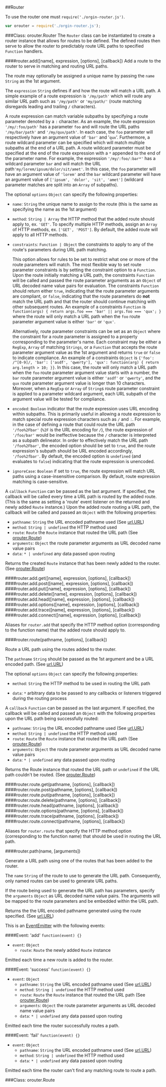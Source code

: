##Router

To use the router one must `require('./orgin-router.js')`.
```javascript
var orouter = require('./orgin-router.js');
```


###Class: orouter.Router
The `Router` class can be instantiated to create a router instance that allows for routes to be defined. The defined routes then serve to allow the router to predictably route URL paths to specified `Function` handlers.



####router.add([name], expression, [options], [callback])
Add a route to the router to serve in matching and routing URL paths.

The route may optionally be assigned a unique name by passing the `name` `String` as the 1st argument.

The `expression` `String` defines if and how the route will match a URL path.  A simple example of a route expression is `'/my/path'` which will route any similar URL path such as `'/my/path'` or `'my/path/'` (route matching disregards leading and trailing `/` characters).

A route expression can match variable subpaths by specifying a route parameter denoted by a `:` character.  As an example, the route expression `'/my/:foo/path'` has a parameter `foo` and will route the URL paths `'/my/bar/path'` and `'/my/qux/path'`.  In each case, the `foo` parameter will respectively have an argument value of `'bar'` and '`qux`'.  Furthermore, a route wildcard parameter can be specified which will match multiple subpaths at the end of a URL path.  A route wildcard parameter must be specified at the end of the route expression with a `*` appended to the end of the parameter name. For example, the expression `'/my/:foo/:bar*'` has a wildcard parameter `bar` and will match the URL path`'my/lorem/ipsum/dolor/sit/amet'`.  In this case, the `foo` parameter will have an argument value of `'lorem'` and the `bar` wildcard parameter will have an argument value of `['ipsum', 'dolor', 'sit', 'amet']` (wildcard parameter matches are split into an `Array` of subpaths).

The optional `options` `Object` can specify the following properties:

* `name`: `String` the unique name to assign to the route (this is the same as specifying the name as the 1st argument)

* `method`: `String | Array` the HTTP method that the added route should apply to, ex. `'GET'`.  To specify multiple HTTP methods, assign an `Array` of HTTP methods, ex. `['GET', 'POST']`.  By default, the added route will apply to all HTTP methods.

* `constraints`: `Function | Object` the constraints to apply to any of the route's parameters during URL path matching.

  This option allows for rules to be set to restrict what one or more of the route parameters will match.  The most flexible way to set route parameter constraints is by setting the constraint option to a `Function`.  Upon the route initially matching a URL path, the constraints `Function` will be called and passed the route parameter arguments as an `Object` of URL decoded name value pairs for evaluation.  The constraints `Function` should return either `true`, indicating that the route parameter arguments are compliant, or `false`, indicating that the route parameters do **not** match the URL path and that the router should continue matching with other subsequent routes.  An example of a constraints `Function` is `function(args) { return args.foo === 'bar' || args.foo === 'qux'; }` where the route will only match a URL path when the `foo` route parameter argument value is either `'bar'` or `'qux'`.

  Alternatively, route parameter constraints can be set as an `Object` where the constraint for a route parameter is assigned to a property corresponding to the parameter's name.  Each constraint may be either a `RegExp`, `Array` of matching `Strings`, or a `Function` that accepts the route parameter argument value as the 1st argument and returns `true` or `false` to indicate compliance.  An example of a constraints `Object` is `{'foo': /^[0-9]/, 'bar': ['asdf', 'qwerty'], 'qux': function(arg) { return arg.length > 10; }}`.  In this case, the route will only match a URL path when the `foo` route parameter argument value starts with a number, the `bar` route parameter argument value is either `'asdf'` or `'qwerty'`, and the `qux` route parameter argument value is longer than 10 characters. Moreover, when a `RegExp` or `Array` of `String`s route parameter constraint is applied to a parameter wildcard argument, each URL subpath of the argument value will be tested for compliance.

* `encoded`: `Boolean` indicator that the route expression uses URL encoding within subpaths.  This is primarily useful in allowing a route expression to match special route expression characters such as `/` and `:`.  For example, in the case of defining a route that could route the URL path `'/foo%2Fbar'` (`%2F` is the URL encoding for `/`), the route expression of `'/foo/bar'` would be ineffective because the `/` character is interpreted as a subpath delineator.  In order to effectively match the URL path `'/foo%2Fbar'`, the encoded option should be set to `true`, and the route expression's subpath should be URL encoded accordingly, `'/foo%2fbar'`. By default, the encoded option is `undefined` (and evaluates to `false`) indicating that the route expression is unencoded.

* `ignoreCase`: `Boolean` if set to `true`, the route expression will match URL paths using a case-insensitive comparison.  By default, route expression matching is case-sensitive.

A `callback` `Function` can be passed as the last argument.  If specified, the callback will be called every time a URL path is routed by the added route.  (This is the same as setting a 'route' event listener on the returned and newly added `Route` instance.) Upon the added route routing a URL path, the callback will be called and passed an `Object` with the following properties:
* `pathname`: `String` the URL encoded pathname used (See [url.URL](http://nodejs.org/api/url.html#url_url))
* `method`: `String | undefined` the HTTP method used
* `route`: `Route` the `Route` instance that routed the URL path (See [orouter.Route](orouter.Route))
* `arguments`: `Object` the route parameter arguments as URL decoded name value pairs
* `data`: `* | undefined` any data passed upon routing

Returns the created `Route` instance that has been newly added to the router. (See [orouter.Route](orouter.Route))


####router.add.get([name], expression, [options], [callback])
####router.add.post([name], expression, [options], [callback])
####router.add.put([name], expression, [options], [callback])
####router.add.delete([name], expression, [options], [callback])
####router.add.head([name], expression, [options], [callback])
####router.add.options([name], expression, [options], [callback])
####router.add.trace([name], expression, [options], [callback])
####router.add.connect([name], expression, [options], [callback])

Aliases for `router.add` that specify the HTTP method option (corresponding to the function name) that the added route should apply to.



####router.route(pathname, [options], [callback])

Route a URL path using the routes added to the router.

The `pathname` `String` should be passed as the 1st argument and be a URL encoded path. (See [url.URL](http://nodejs.org/api/url.html#url_url))

The optional `options` `Object` can specify the following properties:

* `method`: `String` the HTTP method to be used in routing the URL path

* `data`: `*` arbitrary data to be passed to any callbacks or listeners triggered during the routing process

A `callback` `Function` can be passed as the last argument.  If specified, the callback will be called and passed an `Object` with the following properties upon the URL path being successfully routed:
* `pathname`: `String` the URL encoded pathname used (See [url.URL](http://nodejs.org/api/url.html#url_url))
* `method`: `String | undefined` the HTTP method used
* `route`: `Route` the `Route` instance that routed the URL path (See [orouter.Route](orouter.Route))
* `arguments`: `Object` the route parameter arguments as URL decoded name value pairs
* `data`: `* | undefined` any data passed upon routing

Returns the Route instance that routed the URL path or `undefined` if the URL path couldn't be routed. (See [orouter.Route](orouter.Route))


####router.route.get(pathname, [options], [callback])
####router.route.post(pathname, [options], [callback])
####router.route.put(pathname, [options], [callback])
####router.route.delete(pathname, [options], [callback])
####router.route.head(pathname, [options], [callback])
####router.route.options(pathname, [options], [callback])
####router.route.trace(pathname, [options], [callback])
####router.route.connect(pathname, [options], [callback])

Aliases for `router.route` that specify the HTTP method option (corresponding to the function name) that should be used in routing the URL path.



####router.path(name, [arguments])

Generate a URL path using one of the routes that has been added to the router.

The `name` `String` of the route to use to generate the URL path.  Consequently, only named routes can be used to generate URL paths. 

If the route being used to generate the URL path has parameters, specify the `arguments` `Object` as URL decoded name value pairs.  The arguments will be mapped to the route parameters and be embedded within the URL path.

Returns the the URL encoded pathname generated using the route specified. (See [url.URL](http://nodejs.org/api/url.html#url_url))




This is an [EventEmitter](http://nodejs.org/api/events.html#events_class_events_eventemitter) with the following events:

####Event: 'add'
`function(event) {}`
* `event`: `Object`
    * `route`: `Route` the newly added `Route` instance

Emitted each time a new route is added to the router.

####Event: 'success'
`function(event) {}`
* `event`: `Object`
    * `pathname`: `String` the URL encoded pathname used (See [url.URL](http://nodejs.org/api/url.html#url_url))
    * `method`: `String | undefined` the HTTP method used
    * `route`: `Route` the `Route` instance that routed the URL path (See [orouter.Route](orouter.Route))
    * `arguments`: `Object` the route parameter arguments as URL decoded name value pairs
    * `data`: `* | undefined` any data passed upon routing

Emitted each time the router successfully routes a path.

####Event: 'fail'
`function(event) {}`
* `event`: `Object`
    * `pathname`: `String` the URL encoded pathname used (See [url.URL](http://nodejs.org/api/url.html#url_url))
    * `method`: `String | undefined` the HTTP method used
    * `data`: `* | undefined` any data passed upon routing

Emitted each time the router can't find any matching route to route a path.

###Class: orouter.Route
